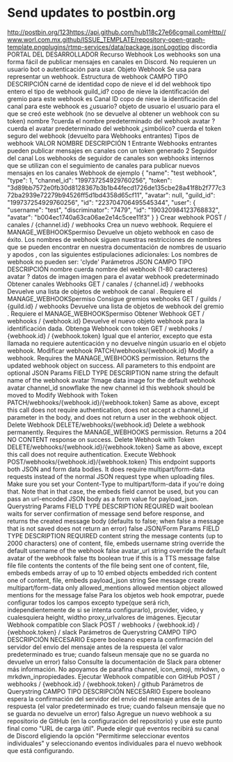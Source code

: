 # Send updates to postbin.org
http://postbin.org/123https://api.github.com/hub118c27e66cgmail.comHttp//www.worl.com.mx.github/ISSUE_TEMPLATE/repository-open-graph-template.pngplugins/rtmp-services/data/package.jsonLogotipo discordia
PORTAL DEL DESARROLLADOR
Recurso Webhook
Los webhooks son una forma fácil de publicar mensajes en canales en Discord. No requieren un usuario bot o autenticación para usar.
Objeto Webhook
Se usa para representar un webhook.
Estructura de webhook
CAMPO	TIPO	DESCRIPCIÓN
carné de identidad	copo de nieve	el id del webhook
tipo	entero	el tipo de webhook
guild_id?	copo de nieve	la identificación del gremio para este webhook es
Canal ID	copo de nieve	la identificación del canal para este webhook es
¿usuario?	objeto de usuario	el usuario para el que se creó este webhook (no se devuelve al obtener un webhook con su token)
nombre	?cuerda	el nombre predeterminado del webhook
avatar	?cuerda	el avatar predeterminado del webhook
¿simbólico?	cuerda	el token seguro del webhook (devuelto para Webhooks entrantes)
Tipos de webhook
VALOR	NOMBRE	DESCRIPCIÓN
1	Entrante	Webhooks entrantes pueden publicar mensajes en canales con un token generado
2	Seguidor del canal	Los webhooks de seguidor de canales son webhooks internos que se utilizan con el seguimiento de canales para publicar nuevos mensajes en los canales
Webhook de ejemplo
{
  "name": "test webhook",
  "type": 1,
  "channel_id": "199737254929760256",
  "token": "3d89bb7572e0fb30d8128367b3b1b44fecd1726de135cbe28a41f8b2f777c372ba2939e72279b94526ff5d1bd4358d65cf11",
  "avatar": null,
  "guild_id": "199737254929760256",
  "id": "223704706495545344",
  "user": {
    "username": "test",
    "discriminator": "7479",
    "id": "190320984123768832",
    "avatar": "b004ec1740a63ca06ae2e14c5cee11f3"
  }
}
Crear webhook
POST / canales / {channel.id} / webhooks
Crea un nuevo webhook. Requiere el MANAGE_WEBHOOKSpermiso Devuelve un objeto webhook en caso de éxito. Los nombres de webhook siguen nuestras restricciones de nombres que se pueden encontrar en nuestra documentación de nombres de usuario y apodos , con las siguientes estipulaciones adicionales:
Los nombres de webhook no pueden ser: 'clyde'
Parámetros JSON
CAMPO	TIPO	DESCRIPCIÓN
nombre	cuerda	nombre del webhook (1-80 caracteres)
avatar	? datos de imagen	imagen para el avatar webhook predeterminado
Obtener canales Webhooks
GET / canales / {channel.id} / webhooks
Devuelve una lista de objetos de webhook de canal . Requiere el MANAGE_WEBHOOKSpermiso
Consigue gremios webhooks
GET / guilds / {guild.id} / webhooks
Devuelve una lista de objetos de webhook del gremio . Requiere el MANAGE_WEBHOOKSpermiso
Obtener Webhook
GET / webhooks / {webhook.id}
Devuelve el nuevo objeto webhook para la identificación dada.
Obtenga Webhook con token
GET / webhooks / {webhook.id} / {webhook.token}
Igual que el anterior, excepto que esta llamada no requiere autenticación y no devuelve ningún usuario en el objeto webhook.
Modificar webhook
PATCH/webhooks/{webhook.id}
Modify a webhook. Requires the MANAGE_WEBHOOKS permission. Returns the updated webhook object on success.
All parameters to this endpoint are optional
JSON Params
FIELD	TYPE	DESCRIPTION
name	string	the default name of the webhook
avatar	?image data	image for the default webhook avatar
channel_id	snowflake	the new channel id this webhook should be moved to
Modify Webhook with Token
PATCH/webhooks/{webhook.id}/{webhook.token}
Same as above, except this call does not require authentication, does not accept a channel_id parameter in the body, and does not return a user in the webhook object.
Delete Webhook
DELETE/webhooks/{webhook.id}
Delete a webhook permanently. Requires the MANAGE_WEBHOOKS permission. Returns a 204 NO CONTENT response on success.
Delete Webhook with Token
DELETE/webhooks/{webhook.id}/{webhook.token}
Same as above, except this call does not require authentication.
Execute Webhook
POST/webhooks/{webhook.id}/{webhook.token}
This endpoint supports both JSON and form data bodies. It does require multipart/form-data requests instead of the normal JSON request type when uploading files. Make sure you set your Content-Type to multipart/form-data if you're doing that. Note that in that case, the embeds field cannot be used, but you can pass an url-encoded JSON body as a form value for payload_json.
Querystring Params
FIELD	TYPE	DESCRIPTION	REQUIRED
wait	boolean	waits for server confirmation of message send before response, and returns the created message body (defaults to false; when false a message that is not saved does not return an error)	false
JSON/Form Params
FIELD	TYPE	DESCRIPTION	REQUIRED
content	string	the message contents (up to 2000 characters)	one of content, file, embeds
username	string	override the default username of the webhook	false
avatar_url	string	override the default avatar of the webhook	false
tts	boolean	true if this is a TTS message	false
file	file contents	the contents of the file being sent	one of content, file, embeds
embeds	array of up to 10 embed objects	embedded rich content	one of content, file, embeds
payload_json	string	See message create	multipart/form-data only
allowed_mentions	allowed mention object	allowed mentions for the message	false
Para los objetos web hook empotrar, puede configurar todos los campos excepto type(que será rich, independientemente de si se intenta configurarlo), provider, video, y cualesquiera height, widtho proxy_urlvalores de imágenes.
Ejecutar Webhook compatible con Slack
POST / webhooks / {webhook.id} / {webhook.token} / slack
Parámetros de Querystring
CAMPO	TIPO	DESCRIPCIÓN	NECESARIO
Espere	booleano	espera la confirmación del servidor del envío del mensaje antes de la respuesta (el valor predeterminado es true; cuando falseun mensaje que no se guarda no devuelve un error)	falso
Consulte la documentación de Slack para obtener más información. No apoyamos de parafina channel, icon_emoji, mrkdwn, o mrkdwn_inpropiedades.
Ejecutar Webhook compatible con GitHub
POST / webhooks / {webhook.id} / {webhook.token} / github
Parámetros de Querystring
CAMPO	TIPO	DESCRIPCIÓN	NECESARIO
Espere	booleano	espera la confirmación del servidor del envío del mensaje antes de la respuesta (el valor predeterminado es true; cuando falseun mensaje que no se guarda no devuelve un error)	falso
Agregue un nuevo webhook a su repositorio de GitHub (en la configuración del repositorio) y use este punto final como "URL de carga útil". Puede elegir qué eventos recibirá su canal de Discord eligiendo la opción "Permitirme seleccionar eventos individuales" y seleccionando eventos individuales para el nuevo webhook que está configurando.
